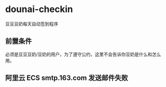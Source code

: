 # dounai-checkin

豆豆豆奶每天自动签到程序

## 前置条件

必须是豆豆豆奶/豆奶的用户，为了遵守公约，这里不会告诉你豆奶是什么和怎么用。

## 阿里云 ECS smtp.163.com 发送邮件失败